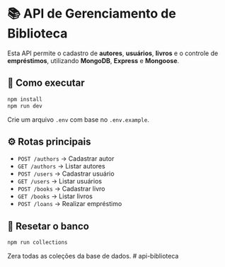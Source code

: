 # 📚 API de Gerenciamento de Biblioteca

Esta API permite o cadastro de **autores**, **usuários**, **livros** e o controle de **empréstimos**, utilizando **MongoDB**, **Express** e **Mongoose**.

## 🚀 Como executar

```bash
npm install
npm run dev
```

Crie um arquivo `.env` com base no `.env.example`.

## ⚙️ Rotas principais

- `POST /authors` → Cadastrar autor  
- `GET /authors` → Listar autores  
- `POST /users` → Cadastrar usuário  
- `GET /users` → Listar usuários  
- `POST /books` → Cadastrar livro  
- `GET /books` → Listar livros  
- `POST /loans` → Realizar empréstimo

## 🧹 Resetar o banco
```bash
npm run collections
```

Zera todas as coleções da base de dados.
#   a p i - b i b l i o t e c a  
 